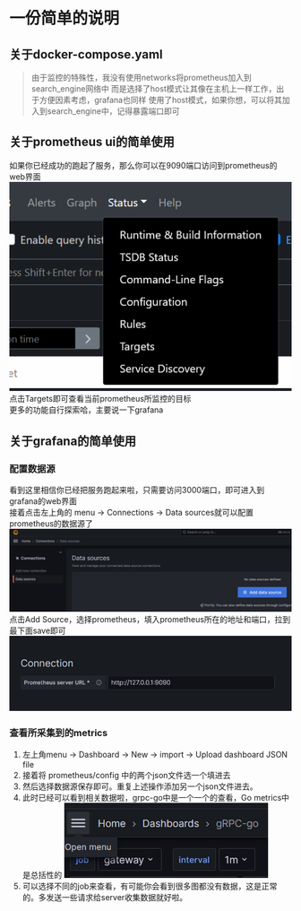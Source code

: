 # 一份简单的说明

## 关于docker-compose.yaml
> 由于监控的特殊性，我没有使用networks将prometheus加入到search_engine网络中
而是选择了host模式让其像在主机上一样工作，出于方便因素考虑，grafana也同样
使用了host模式，如果你想，可以将其加入到search_engine中，记得暴露端口即可

## 关于prometheus ui的简单使用
如果你已经成功的跑起了服务，那么你可以在9090端口访问到prometheus的web界面
![prometheus.png](../../docs/images/prometheus.png)
点击Targets即可查看当前prometheus所监控的目标  
更多的功能自行探索哈，主要说一下grafana

## 关于grafana的简单使用
### 配置数据源
看到这里相信你已经把服务跑起来啦，只需要访问3000端口，即可进入到grafana的web界面  
接着点击左上角的 menu -> Connections -> Data sources就可以配置prometheus的数据源了
![grafana_1](../../docs/images/grafana_1.png)
点击Add Source，选择prometheus，填入prometheus所在的地址和端口，拉到最下面save即可
![img.grafana_1](../../docs/images/grafana_2.png)

### 查看所采集到的metrics
1. 左上角menu -> Dashboard -> New -> import -> Upload dashboard JSON file  
2. 接着将 prometheus/config 中的两个json文件选一个填进去  
3. 然后选择数据源保存即可。重复上述操作添加另一个json文件进去。
4. 此时已经可以看到相关数据啦，grpc-go中是一个一个的查看，Go metrics中是总括性的
![grafana_3.png](../../docs/images/grafana_3.png)
5. 可以选择不同的job来查看，有可能你会看到很多图都没有数据，这是正常的。多发送一些请求给server收集数据就好啦。

